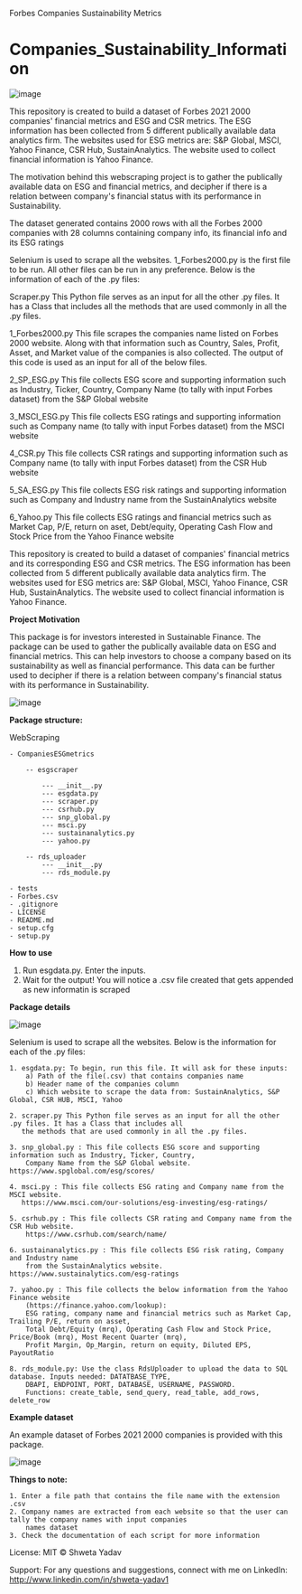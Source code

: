 Forbes Companies Sustainability Metrics
# Companies_Sustainability_Information
![image](https://user-images.githubusercontent.com/86231288/131497638-3a32eceb-b610-455c-ac8e-6c11816fb856.png)

This repository is created to build a dataset of Forbes 2021 2000 companies' financial metrics and ESG and CSR metrics. The ESG information has been collected from 5 different publically available data analytics firm. The websites used for ESG metrics are: S&P Global, MSCI, Yahoo Finance, CSR Hub, SustainAnalytics. The website used to collect financial information is Yahoo Finance.

The motivation behind this webscraping project is to gather the publically available data on ESG and financial metrics, and decipher if there is a relation between company's financial status with its performance in Sustainability.

The dataset generated contains 2000 rows with all the Forbes 2000 companies with 28 columns containing company info, its financial info and its ESG ratings

Selenium is used to scrape all the websites. 1_Forbes2000.py is the first file to be run. All other files can be run in any preference. Below is the information of each of the .py files:

Scraper.py This Python file serves as an input for all the other .py files. It has a Class that includes all the methods that are used commonly in all the .py files.

1_Forbes2000.py This file scrapes the companies name listed on Forbes 2000 website. Along with that information such as Country, Sales, Profit, Asset, and Market value of the companies is also collected. The output of this code is used as an input for all of the below files.

2_SP_ESG.py This file collects ESG score and supporting information such as Industry, Ticker, Country, Company Name (to tally with input Forbes dataset) from the S&P Global website

3_MSCI_ESG.py This file collects ESG ratings and supporting information such as Company name (to tally with input Forbes dataset) from the MSCI website

4_CSR.py This file collects CSR ratings and supporting information such as Company name (to tally with input Forbes dataset) from the CSR Hub website

5_SA_ESG.py This file collects ESG risk ratings and supporting information such as Company and Industry name from the SustainAnalytics website

6_Yahoo.py This file collects ESG ratings and financial metrics such as Market Cap, P/E, return on aset, Debt/equity, Operating Cash Flow and Stock Price from the Yahoo Finance website


This repository is created to build a dataset of companies' financial metrics and its corresponding ESG and CSR metrics. The ESG information has been collected from 5 different publically available data analytics firm. The websites used for ESG metrics are: S&P Global, MSCI, Yahoo Finance, CSR Hub, SustainAnalytics. The website used to collect financial information is Yahoo Finance. 

**Project Motivation**

This package is for investors interested in Sustainable Finance. The package can be used to gather the publically available data on ESG and financial metrics. This can help investors to choose a company based on its sustainability as well as financial performance. This data can be further used to decipher if there is a relation between company's financial status with its performance in Sustainability. 

![image](https://user-images.githubusercontent.com/86231288/131498205-c524ef28-9964-44bd-aaca-e51898dc4b6c.png)

**Package structure:**

WebScraping 

    - CompaniesESGmetrics

        -- esgscraper

            --- __init__.py
            --- esgdata.py
            --- scraper.py 
            --- csrhub.py
            --- snp_global.py
            --- msci.py
            --- sustainanalytics.py
            --- yahoo.py

        -- rds_uploader
            --- __init__.py
            --- rds_module.py
            
    - tests
    - Forbes.csv
    - .gitignore
    - LICENSE
    - README.md
    - setup.cfg
    - setup.py

**How to use**

1. Run esgdata.py. Enter the inputs.
2. Wait for the output! You will notice a .csv file created that gets appended as new informatin is scraped 
 
**Package details**

![image](https://user-images.githubusercontent.com/86231288/131498967-04673d9d-98f6-4a7d-bae2-aa6edff33e47.png)


Selenium is used to scrape all the websites. Below is the information for each of the .py files:

    1. esgdata.py: To begin, run this file. It will ask for these inputs: 
        a) Path of the file(.csv) that contains companies name
        b) Header name of the companies column
        c) Which website to scrape the data from: SustainAnalytics, S&P Global, CSR HUB, MSCI, Yahoo

    2. scraper.py This Python file serves as an input for all the other .py files. It has a Class that includes all
       the methods that are used commonly in all the .py files.

    3. snp_global.py : This file collects ESG score and supporting information such as Industry, Ticker, Country,
        Company Name from the S&P Global website. https://www.spglobal.com/esg/scores/

    4. msci.py : This file collects ESG rating and Company name from the MSCI website. 
       https://www.msci.com/our-solutions/esg-investing/esg-ratings/

    5. csrhub.py : This file collects CSR rating and Company name from the CSR Hub website.
        https://www.csrhub.com/search/name/

    6. sustainanalytics.py : This file collects ESG risk rating, Company and Industry name
        from the SustainAnalytics website. https://www.sustainalytics.com/esg-ratings

    7. yahoo.py : This file collects the below information from the Yahoo Finance website
        (https://finance.yahoo.com/lookup):
        ESG rating, company name and financial metrics such as Market Cap, Trailing P/E, return on asset, 
        Total Debt/Equity (mrq), Operating Cash Flow and Stock Price, Price/Book (mrq), Most Recent Quarter (mrq),
        Profit Margin, Op_Margin, return on equity, Diluted EPS, PayoutRatio

    8. rds_module.py: Use the class RdsUploader to upload the data to SQL database. Inputs needed: DATATBASE_TYPE, 
        DBAPI, ENDPOINT, PORT, DATABASE, USERNAME, PASSWORD. 
        Functions: create_table, send_query, read_table, add_rows, delete_row 

**Example dataset**

An example dataset of Forbes 2021 2000 companies is provided with this package.

![image](https://user-images.githubusercontent.com/86231288/131498320-e82e70a3-07c6-4088-986a-0b9695e9b81a.png)

**Things to note:**

    1. Enter a file path that contains the file name with the extension .csv
    2. Company names are extracted from each website so that the user can tally the company names with input companies
        names dataset 
    3. Check the documentation of each script for more information

License:
MIT © Shweta Yadav

Support:
For any questions and suggestions, connect with me on LinkedIn:  http://www.linkedin.com/in/shweta-yadav1
